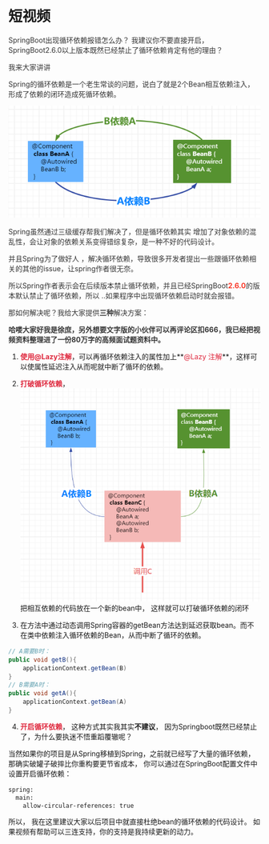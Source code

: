 # 短视频

<font style="color:rgb(53, 53, 53);">SpringBoot出现循环依赖报错怎么办？  我建议你不要直接开启，  SpringBoot2.6.0以上版本既然已经禁止了循环依赖肯定有他的理由？</font>

<font style="color:rgb(53, 53, 53);"></font>

<font style="color:rgb(53, 53, 53);">我来大家讲讲</font>

<font style="color:rgb(53, 53, 53);"></font>

<font style="color:rgb(53, 53, 53);">Spring的循环依赖是一个老生常谈的问题，说白了就是2个Bean相互依赖注入，形成了依赖的闭环造成死循环依赖。</font>

![1715309163780-11df4071-5eec-4b54-bfc9-8e06e3a0a06e.png](./img/38v43FZu5KrW97PK/1715309163780-11df4071-5eec-4b54-bfc9-8e06e3a0a06e-735156.png)

<font style="color:rgb(53, 53, 53);">Spring虽然通过三级缓存帮我们解决了，但是循环依赖其实 增加了对象依赖的混乱性，会让对象的依赖关系变得错综复杂，是一种不好的代码设计。</font>

<font style="color:rgb(53, 53, 53);">并且Spring为了做好人 ，解决循环依赖，导致很多开发者提出一些跟循环依赖相关的其他的issue，让spring作者很无奈。</font>

<font style="color:rgb(53, 53, 53);"></font>

<font style="color:rgb(53, 53, 53);">所以Spring作者表示会在后续版本禁止循环依赖，并且已经SpringBoot</font>**<font style="color:rgb(248, 57, 41);">2.6.0</font>**<font style="color:rgb(53, 53, 53);">的版本默认禁止了循环依赖，所以 ..如果程序中出现循环依赖启动时就会报错。</font>

<font style="color:rgb(53, 53, 53);">那如何解决呢？我给大家提供</font>**<font style="color:rgb(53, 53, 53);">三种</font>**<font style="color:rgb(53, 53, 53);">解决方案：</font>

**<font style="color:rgb(53, 53, 53);">哈喽大家好我是徐庶，另外想要文字版的小伙伴可以再评论区扣666，我已经把视频资料整理进了一份80万字的高频面试题资料中。</font>**

1. **<font style="color:#DF2A3F;">使用@Lazy注解</font>**，可以再循环依赖注入的属性加上**<font style="color:#DF2A3F;">@Lazy 注解</font>**，这样可以使属性延迟注入从而呢就中断了循环的依赖。
2. **<font style="color:#DF2A3F;">打破循环依赖</font>**，![1715309238509-c0f92c1a-fe10-47ad-a5c5-cf64ad608150.png](./img/38v43FZu5KrW97PK/1715309238509-c0f92c1a-fe10-47ad-a5c5-cf64ad608150-310829.png)把相互依赖的代码放在一个新的bean中， 这样就可以打破循环依赖的闭环



3. 在方法中通过动态调用Spring容器的getBean方法达到延迟获取bean。而不在类中依赖注入循环依赖的Bean，从而中断了循环的依赖。

```java
// A需要B时：
public void getB(){
    applicationContext.getBean(B)
}
// B需要A时：
public void getA(){
    applicationContext.getBean(A)
}
```

4. **<font style="color:#DF2A3F;">开启循环依赖</font>**， 这种方式其实我其实**不建议**， 因为Springboot既然已经禁止了，为什么要执迷不悟重蹈覆辙呢？

当然如果你的项目是从Spring移植到Spring，之前就已经写了大量的循环依赖，那确实破罐子破摔比你重构要更节省成本， 你可以通过在SpringBoot配置文件中设置开启循环依赖：

```plain
spring:
  main:
    allow-circular-references: true
```





所以， 我在这里建议大家以后项目中就直接杜绝bean的循环依赖的代码设计。  如果视频有帮助可以三连支持，你的支持是我持续更新的动力。

